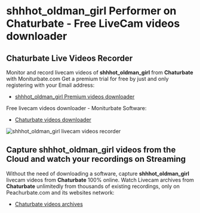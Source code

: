 # shhhot_oldman_girl Performer on Chaturbate - Free LiveCam videos downloader

## Chaturbate Live Videos Recorder

Monitor and record livecam videos of **shhhot_oldman_girl** from **Chaturbate** with Moniturbate.com
Get a premium trial for free by just and only registering with your Email address:
* [shhhot_oldman_girl Premium videos downloader](https://moniturbate.com/request-demo-licence-key.html)

Free livecam videos downloader - Moniturbate Software:
* [Chaturbate videos downloader](https://moniturbate.com/moniturbate-download-software.html)

![shhhot_oldman_girl livecam videos recorder](https://peachurnet.com/templates/moniturbate-software.png)


## Capture shhhot_oldman_girl videos from the Cloud and watch your recordings on Streaming

Without the need of downloading a software, capture **shhhot_oldman_girl** livecam videos from **Chaturbate** 100% online.
Watch Livecam archives from **Chaturbate** unlimitedly from thousands of existing recordings, only on Peachurbate.com and its websites network:
* [Chaturbate videos archives](https://peachurnet.com/)
